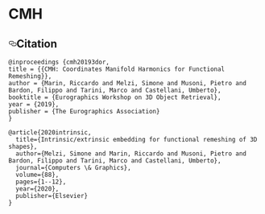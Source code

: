 # CMH
<h2><a id="user-content-citation" class="anchor" aria-hidden="true" href="#citation"><svg class="octicon octicon-link" viewBox="0 0 16 16" version="1.1" width="16" height="16" aria-hidden="true"><path fill-rule="evenodd" d="M4 9h1v1H4c-1.5 0-3-1.69-3-3.5S2.55 3 4 3h4c1.45 0 3 1.69 3 3.5 0 1.41-.91 2.72-2 3.25V8.59c.58-.45 1-1.27 1-2.09C10 5.22 8.98 4 8 4H4c-.98 0-2 1.22-2 2.5S3 9 4 9zm9-3h-1v1h1c1 0 2 1.22 2 2.5S13.98 12 13 12H9c-.98 0-2-1.22-2-2.5 0-.83.42-1.64 1-2.09V6.25c-1.09.53-2 1.84-2 3.25C6 11.31 7.55 13 9 13h4c1.45 0 3-1.69 3-3.5S14.5 6 13 6z"></path></svg></a>Citation</h2>

<pre><code>@inproceedings {cmh20193dor,
title = {{CMH: Coordinates Manifold Harmonics for Functional Remeshing}},
author = {Marin, Riccardo and Melzi, Simone and Musoni, Pietro and Bardon, Filippo and Tarini, Marco and Castellani, Umberto},
booktitle = {Eurographics Workshop on 3D Object Retrieval},
year = {2019},
publisher = {The Eurographics Association}
}
</code></pre>


<pre><code>@article{2020intrinsic,
  title={Intrinsic/extrinsic embedding for functional remeshing of 3D shapes},
  author={Melzi, Simone and Marin, Riccardo and Musoni, Pietro and Bardon, Filippo and Tarini, Marco and Castellani, Umberto},
  journal={Computers \& Graphics},
  volume={88},
  pages={1--12},
  year={2020},
  publisher={Elsevier}
}
</code></pre>
